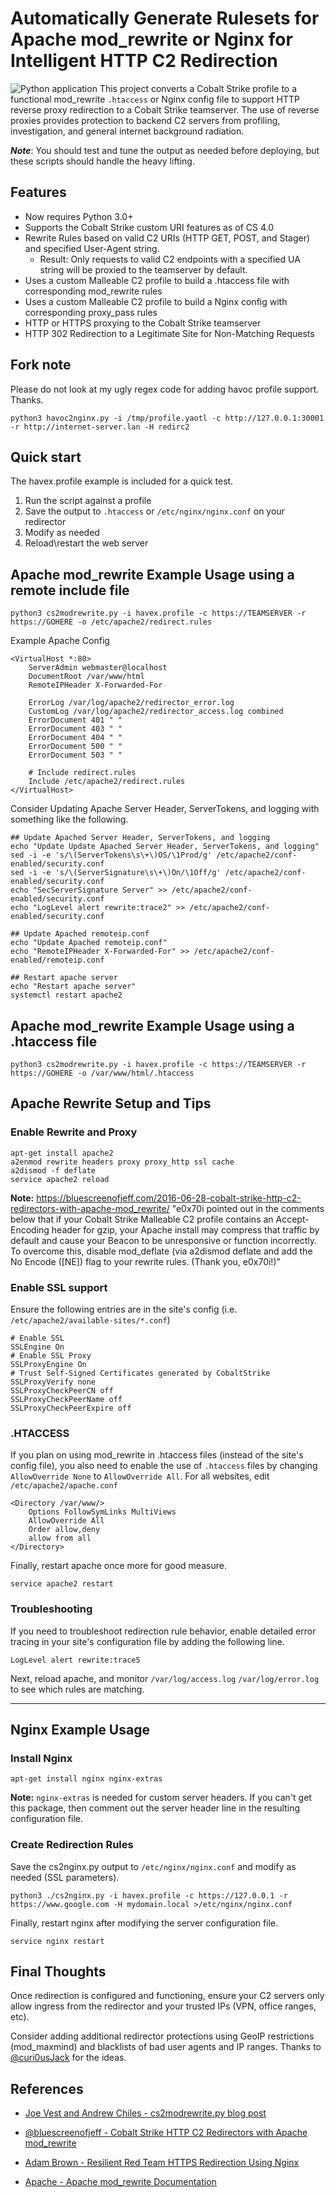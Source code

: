# Automatically Generate Rulesets for Apache mod_rewrite or Nginx for Intelligent HTTP C2 Redirection

![Python application](https://github.com/threatexpress/cs2modrewrite/workflows/Python%20application/badge.svg)
This project converts a Cobalt Strike profile to a functional mod_rewrite `.htaccess` or Nginx config file to support HTTP reverse proxy redirection to a Cobalt Strike teamserver. The use of reverse proxies provides protection to backend C2 servers from profiling, investigation, and general internet background radiation.

***Note***: You should test and tune the output as needed before deploying, but these scripts should handle the heavy lifting.

## Features

- Now requires Python 3.0+
- Supports the Cobalt Strike custom URI features as of CS 4.0
- Rewrite Rules based on valid C2 URIs (HTTP GET, POST, and Stager) and specified User-Agent string.
  - Result: Only requests to valid C2 endpoints with a specified UA string will be proxied to the teamserver by default.
- Uses a custom Malleable C2 profile to build a .htaccess file with corresponding mod_rewrite rules
- Uses a custom Malleable C2 profile to build a Nginx config with corresponding proxy_pass rules
- HTTP or HTTPS proxying to the Cobalt Strike teamserver
- HTTP 302 Redirection to a Legitimate Site for Non-Matching Requests

## Fork note

Please do not look at my ugly regex code for adding havoc profile support. Thanks.
```
python3 havoc2nginx.py -i /tmp/profile.yaotl -c http://127.0.0.1:30001 -r http://internet-server.lan -H redirc2
```

## Quick start

The havex.profile example is included for a quick test.

1) Run the script against a profile
2) Save the output to `.htaccess` or `/etc/nginx/nginx.conf` on your redirector
3) Modify as needed
4) Reload\restart the web server

## Apache mod_rewrite Example Usage using a remote include file

```
python3 cs2modrewrite.py -i havex.profile -c https://TEAMSERVER -r https://GOHERE -o /etc/apache2/redirect.rules
```

Example Apache Config

```
<VirtualHost *:80>
    ServerAdmin webmaster@localhost
    DocumentRoot /var/www/html
    RemoteIPHeader X-Forwarded-For

    ErrorLog /var/log/apache2/redirector_error.log
    CustomLog /var/log/apache2/redirector_access.log combined
    ErrorDocument 401 " "
    ErrorDocument 403 " "
    ErrorDocument 404 " "
    ErrorDocument 500 " "
    ErrorDocument 503 " "

    # Include redirect.rules
    Include /etc/apache2/redirect.rules
</VirtualHost>
```

Consider Updating Apache Server Header, ServerTokens, and logging with something like the following.

```
## Update Apached Server Header, ServerTokens, and logging
echo "Update Update Apached Server Header, ServerTokens, and logging"
sed -i -e 's/\(ServerTokens\s\+\)OS/\1Prod/g' /etc/apache2/conf-enabled/security.conf
sed -i -e 's/\(ServerSignature\s\+\)On/\1Off/g' /etc/apache2/conf-enabled/security.conf
echo "SecServerSignature Server" >> /etc/apache2/conf-enabled/security.conf
echo "LogLevel alert rewrite:trace2" >> /etc/apache2/conf-enabled/security.conf

## Update Apached remoteip.conf
echo "Update Apached remoteip.conf"
echo "RemoteIPHeader X-Forwarded-For" >> /etc/apache2/conf-enabled/remoteip.conf

## Restart apache server
echo "Restart apache server"
systemctl restart apache2
```

## Apache mod_rewrite Example Usage using a .htaccess file

```
python3 cs2modrewrite.py -i havex.profile -c https://TEAMSERVER -r https://GOHERE -o /var/www/html/.htaccess
```

## Apache Rewrite Setup and Tips

### Enable Rewrite and Proxy

    apt-get install apache2
    a2enmod rewrite headers proxy proxy_http ssl cache
    a2dismod -f deflate
    service apache2 reload

**Note:** https://bluescreenofjeff.com/2016-06-28-cobalt-strike-http-c2-redirectors-with-apache-mod_rewrite/
"e0x70i pointed out in the comments below that if your Cobalt Strike Malleable C2 profile contains an Accept-Encoding header for gzip, your Apache install may compress that traffic by default and cause your Beacon to be unresponsive or function incorrectly. To overcome this, disable mod_deflate (via a2dismod deflate and add the No Encode ([NE]) flag to your rewrite rules. (Thank you, e0x70i!)"

### Enable SSL support

Ensure the following entries are in the site's config (i.e. `/etc/apache2/available-sites/*.conf`)

    # Enable SSL
    SSLEngine On
    # Enable SSL Proxy
    SSLProxyEngine On
    # Trust Self-Signed Certificates generated by CobaltStrike
    SSLProxyVerify none
    SSLProxyCheckPeerCN off
    SSLProxyCheckPeerName off
    SSLProxyCheckPeerExpire off
### .HTACCESS

If you plan on using mod_rewrite in .htaccess files (instead of the site's config file), you also need to enable the use of `.htaccess` files by changing `AllowOverride None` to `AllowOverride All`. For all websites, edit `/etc/apache2/apache.conf`

    <Directory /var/www/>
        Options FollowSymLinks MultiViews
        AllowOverride All
        Order allow,deny
        allow from all
    </Directory>

Finally, restart apache once more for good measure.

`service apache2 restart`

### Troubleshooting

If you need to troubleshoot redirection rule behavior, enable detailed error tracing in your site's configuration file by adding the following line.

`LogLevel alert rewrite:trace5`

Next, reload apache, and monitor `/var/log/access.log` `/var/log/error.log` to see which rules are matching.

----------------------------------------------

## Nginx Example Usage

### Install Nginx

    apt-get install nginx nginx-extras

**Note:** `nginx-extras` is needed for custom server headers. If you can't get this package, then comment out the server header line in the resulting configuration file.

### Create Redirection Rules

Save the cs2nginx.py output to `/etc/nginx/nginx.conf` and modify as needed (SSL parameters).

`python3 ./cs2nginx.py -i havex.profile -c https://127.0.0.1 -r https://www.google.com -H mydomain.local >/etc/nginx/nginx.conf`

Finally, restart nginx after modifying the server configuration file.

`service nginx restart`

## Final Thoughts

Once redirection is configured and functioning, ensure your C2 servers only allow ingress from the redirector and your trusted IPs (VPN, office ranges, etc).

Consider adding additional redirector protections using GeoIP restrictions (mod_maxmind) and blacklists of bad user agents and IP ranges. Thanks to [@curi0usJack](https://twitter.com/curi0usJack) for the ideas.

## References

- [Joe Vest and Andrew Chiles - cs2modrewrite.py blog post](https://posts.specterops.io/automating-apache-mod-rewrite-and-cobalt-strike-malleable-c2-profiles-d45266ca642)

- [@bluescreenofjeff - Cobalt Strike HTTP C2 Redirectors with Apache mod_rewrite](https://bluescreenofjeff.com/2016-06-28-cobalt-strike-http-c2-redirectors-with-apache-mod_rewrite/)

- [Adam Brown - Resilient Red Team HTTPS Redirection Using Nginx](https://coffeegist.com/security/resilient-red-team-https-redirection-using-nginx/)

- [Apache - Apache mod_rewrite Documentation](http://httpd.apache.org/docs/current/mod/mod_rewrite.html)
